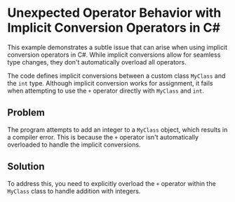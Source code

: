 # Unexpected Operator Behavior with Implicit Conversion Operators in C#

This example demonstrates a subtle issue that can arise when using implicit conversion operators in C#.  While implicit conversions allow for seamless type changes, they don't automatically overload all operators.

The code defines implicit conversions between a custom class `MyClass` and the `int` type.  Although implicit conversion works for assignment, it fails when attempting to use the `+` operator directly with `MyClass` and `int`.

## Problem
The program attempts to add an integer to a `MyClass` object, which results in a compiler error.  This is because the `+` operator isn't automatically overloaded to handle the implicit conversions.

## Solution
To address this, you need to explicitly overload the `+` operator within the `MyClass` class to handle addition with integers.